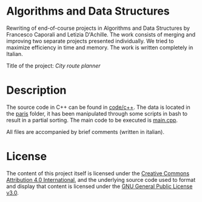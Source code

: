 # Algorithms and Data Structures
<p> Rewriting of end-of-course projects in Algorithms and Data Structures by Francesco Caporali and Letizia D'Achille. The work consists of merging and improving two separate projects presented individually. We tried to maximize efficiency in time and memory. The work is written completely in Italian. <p>

Title of the project: <em>City route planner</em> 
  
# Description
The source code in C++ can be found in [code/c++](https://github.com/letizia-dachille/algorithms_and_data_structures/blob/main/code/c++). The data is located in the [paris](https://github.com/letizia-dachille/algorithms_and_data_structures/blob/main/paris) folder, it has been manipulated through some scripts in bash to result in a partial sorting.
The main code to be executed is [main.cpp](https://github.com/letizia-dachille/algorithms_and_data_structures/blob/main/code/c++/main.cpp).

All files are accompanied by brief comments (written in italian). <br>
  
# License
The content of this project itself is licensed under the [Creative Commons Attribution 4.0 International](https://creativecommons.org/licenses/by/4.0/), and the underlying source code used to format and display that content is licensed under the [GNU General Public License v3.0](https://github.com/letizia-dachille/algorithms_and_data_structures/blob/main/LICENSE).
